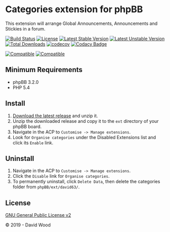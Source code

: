 # Categories extension for phpBB

This extension will arrange Global Announcements, Announcements and Stickies in a forum.

[![Build Status](https://github.com/david63/categories/workflows/Tests/badge.svg)](https://github.com/phpbb-extensions/david63/categories)
[![License](https://poser.pugx.org/david63/categories/license)](https://packagist.org/packages/david63/categories)
[![Latest Stable Version](https://poser.pugx.org/david63/categories/v/stable)](https://packagist.org/packages/david63/categories)
[![Latest Unstable Version](https://poser.pugx.org/david63/categories/v/unstable)](https://packagist.org/packages/david63/categories)
[![Total Downloads](https://poser.pugx.org/david63/categories/downloads)](https://packagist.org/packages/david63/categories)
[![codecov](https://codecov.io/gh/david63/categories/branch/master/graph/badge.svg?token=D2500PgRex)](https://codecov.io/gh/david63/categories)
[![Codacy Badge](https://api.codacy.com/project/badge/Grade/59902be2665c476dbd7951858c9ff769)](https://www.codacy.com/manual/david63/categories?utm_source=github.com&amp;utm_medium=referral&amp;utm_content=david63/categories&amp;utm_campaign=Badge_Grade)

 [![Compatible](https://img.shields.io/badge/compatible-phpBB:3.2.x-blue.svg)](https://shields.io/)
 [![Compatible](https://img.shields.io/badge/compatible-phpBB:3.3.x-blue.svg)](https://shields.io/)

## Minimum Requirements
* phpBB 3.2.0
* PHP 5.4

## Install
1. [Download the latest release](https://github.com/david63/categories/archive/3.2.zip) and unzip it.
2. Unzip the downloaded release and copy it to the `ext` directory of your phpBB board.
3. Navigate in the ACP to `Customise -> Manage extensions`.
4. Look for `Organise categories` under the Disabled Extensions list and click its `Enable` link.


## Uninstall
1. Navigate in the ACP to `Customise -> Manage extensions`.
2. Click the `Disable` link for `Organise categories`.
3. To permanently uninstall, click `Delete Data`, then delete the categories folder from `phpBB/ext/david63/`.

## License
[GNU General Public License v2](http://opensource.org/licenses/GPL-2.0)

© 2019 - David Wood